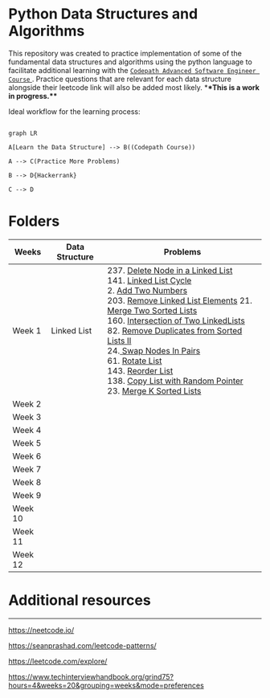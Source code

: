 # Python Data Structures and Algorithms

This repository was created to practice implementation of some of the fundamental data structures and algorithms using the python language to facilitate additional learning with the <a href="https://courses.codepath.org/courses/advanced_software_eng/unit/0#!overview">`Codepath Advanced Software Engineer Course` </a>. Practice questions that are relevant for each data structure alongside their leetcode link will also be added most likely. \***\*This is a work in progress.\*\***

Ideal workflow for the learning process:

```mermaid

graph LR

A[Learn the Data Structure] --> B((Codepath Course))

A --> C(Practice More Problems)

B --> D{Hackerrank}

C --> D

```

# Folders

| Weeks   | Data Structure | Problems                                                                                                                                                                                                                                                                                                                                                                                                                                                                                                                                                                                                                                                                                                                                                                                                                                                                                                                                                                                                                                                                                                                                                                                                                                                                          |
| ------- | -------------- | --------------------------------------------------------------------------------------------------------------------------------------------------------------------------------------------------------------------------------------------------------------------------------------------------------------------------------------------------------------------------------------------------------------------------------------------------------------------------------------------------------------------------------------------------------------------------------------------------------------------------------------------------------------------------------------------------------------------------------------------------------------------------------------------------------------------------------------------------------------------------------------------------------------------------------------------------------------------------------------------------------------------------------------------------------------------------------------------------------------------------------------------------------------------------------------------------------------------------------------------------------------------------------- |
| Week 1  | Linked List    | 237. <a href="https://leetcode.com/problems/delete-node-in-a-linked-list/">Delete Node in a Linked List</a> <br> 141. <a href = "https://leetcode.com/problems/linked-list-cycle/"> Linked List Cycle </a> <br> 2. <a href="https://leetcode.com/problems/add-two-numbers/"> Add Two Numbers </a> <br> 203. <a href="https://leetcode.com/problems/remove-linked-list-elements/">Remove Linked List Elements</a> 21. <a href="https://leetcode.com/problems/merge-two-sorted-lists/">Merge Two Sorted Lists</a> <br> 160. <a href = "https://leetcode.com/problems/intersection-of-two-linked-lists/"> Intersection of Two LinkedLists </a> <br> 82. <a href="https://leetcode.com/problems/remove-duplicates-from-sorted-list-ii/"> Remove Duplicates from Sorted Lists II </a> <br> 24.<a href = "https://leetcode.com/problems/swap-nodes-in-pairs/"> Swap Nodes In Pairs</a> <br> 61. <a href = "https://leetcode.com/problems/rotate-list"> Rotate List </a> <br> 143. <a href = "https://leetcode.com/problems/reorder-list"> Reorder List </a> <br> 138. <a href = "https://leetcode.com/problems/copy-list-with-random-pointer"> Copy List with Random Pointer </a> <br> 23. <a href = "https://leetcode.com/problems/merge-k-sorted-lists/">Merge K Sorted Lists</a><br> |
| Week 2  |                |                                                                                                                                                                                                                                                                                                                                                                                                                                                                                                                                                                                                                                                                                                                                                                                                                                                                                                                                                                                                                                                                                                                                                                                                                                                                                   |
| Week 3  |                |                                                                                                                                                                                                                                                                                                                                                                                                                                                                                                                                                                                                                                                                                                                                                                                                                                                                                                                                                                                                                                                                                                                                                                                                                                                                                   |
| Week 4  |                |                                                                                                                                                                                                                                                                                                                                                                                                                                                                                                                                                                                                                                                                                                                                                                                                                                                                                                                                                                                                                                                                                                                                                                                                                                                                                   |
| Week 5  |                |                                                                                                                                                                                                                                                                                                                                                                                                                                                                                                                                                                                                                                                                                                                                                                                                                                                                                                                                                                                                                                                                                                                                                                                                                                                                                   |
| Week 6  |                |                                                                                                                                                                                                                                                                                                                                                                                                                                                                                                                                                                                                                                                                                                                                                                                                                                                                                                                                                                                                                                                                                                                                                                                                                                                                                   |
| Week 7  |                |                                                                                                                                                                                                                                                                                                                                                                                                                                                                                                                                                                                                                                                                                                                                                                                                                                                                                                                                                                                                                                                                                                                                                                                                                                                                                   |
| Week 8  |                |                                                                                                                                                                                                                                                                                                                                                                                                                                                                                                                                                                                                                                                                                                                                                                                                                                                                                                                                                                                                                                                                                                                                                                                                                                                                                   |
| Week 9  |                |                                                                                                                                                                                                                                                                                                                                                                                                                                                                                                                                                                                                                                                                                                                                                                                                                                                                                                                                                                                                                                                                                                                                                                                                                                                                                   |
| Week 10 |                |                                                                                                                                                                                                                                                                                                                                                                                                                                                                                                                                                                                                                                                                                                                                                                                                                                                                                                                                                                                                                                                                                                                                                                                                                                                                                   |
| Week 11 |                |                                                                                                                                                                                                                                                                                                                                                                                                                                                                                                                                                                                                                                                                                                                                                                                                                                                                                                                                                                                                                                                                                                                                                                                                                                                                                   |
| Week 12 |                |                                                                                                                                                                                                                                                                                                                                                                                                                                                                                                                                                                                                                                                                                                                                                                                                                                                                                                                                                                                                                                                                                                                                                                                                                                                                                   |

# Additional resources

---

https://neetcode.io/

https://seanprashad.com/leetcode-patterns/

https://leetcode.com/explore/

https://www.techinterviewhandbook.org/grind75?hours=4&weeks=20&grouping=weeks&mode=preferences
